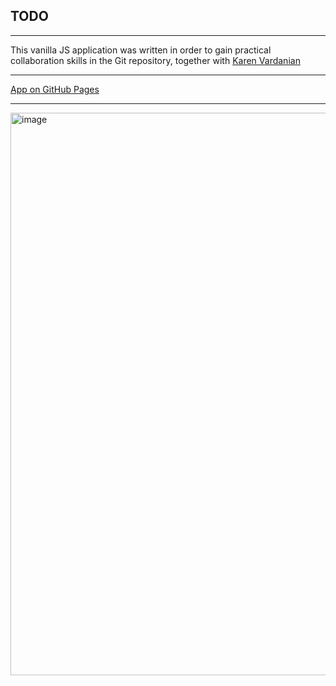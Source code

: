 ## TODO
---

This vanilla JS application was written in order to gain practical collaboration skills in the Git repository, together with <a href="https://github.com/KarVarr">Karen Vardanian</a>

---

<a href="https://dadajonovich.github.io/Todo-vanillaJS/">App on GitHub Pages</a>

---

<img src="img/image.png" alt="image" width="900" />
</div>


